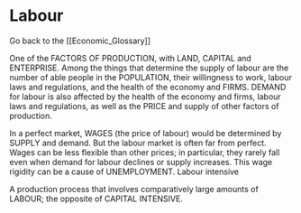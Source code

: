# Labour

Go back to the [[Economic_Glossary]]


One of the FACTORS OF PRODUCTION, with LAND, CAPITAL and ENTERPRISE. Among the things that determine the supply of labour are the number of able people in the POPULATION, their willingness to work, labour laws and regulations, and the health of the economy and FIRMS. DEMAND for labour is also affected by the health of the economy and firms, labour laws and regulations, as well as the PRICE and supply of other factors of production.

In a perfect market, WAGES (the price of labour) would be determined by SUPPLY and demand. But the labour market is often far from perfect. Wages can be less flexible than other prices; in particular, they rarely fall even when demand for labour declines or supply increases. This wage rigidity can be a cause of UNEMPLOYMENT.
Labour intensive

A production process that involves comparatively large amounts of LABOUR; the opposite of CAPITAL INTENSIVE.

